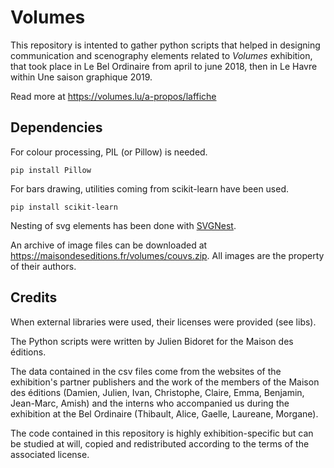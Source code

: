 # Volumes

This repository is intented to gather python scripts that helped in designing communication and scenography elements related to *Volumes* exhibition, that took place in Le Bel Ordinaire from april to june 2018, then in Le Havre within Une saison graphique 2019.

Read more at https://volumes.lu/a-propos/laffiche

## Dependencies

For colour processing, PIL (or Pillow) is needed.

`pip install Pillow`

For bars drawing, utilities coming from scikit-learn have been used.

`pip install scikit-learn`

Nesting of svg elements has been done with [SVGNest](https://github.com/Jack000/SVGnest).

An archive of image files can be downloaded at https://maisondeseditions.fr/volumes/couvs.zip. All images are the property of their authors.

## Credits

When external libraries were used, their licenses were provided (see libs).

The Python scripts were written by Julien Bidoret for the Maison des éditions.

The data contained in the csv files come from the websites of the exhibition's partner publishers and the work of the members of the Maison des éditions (Damien, Julien, Ivan, Christophe, Claire, Emma, Benjamin, Jean-Marc, Amish) and the interns who accompanied us during the exhibition at the Bel Ordinaire (Thibault, Alice, Gaelle, Laureane, Morgane).

The code contained in this repository is highly exhibition-specific but can be studied at will, copied and redistributed according to the terms of the associated license.
